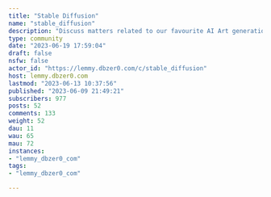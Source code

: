 ```yaml
---
title: "Stable Diffusion" 
name: "stable_diffusion"
description: "Discuss matters related to our favourite AI Art generation technologyAlso see* [Stable Diffusion Art](/c/share_your_art@lemmy.dbzer0.com) * [Stable Diffusion Anime](/c/share_anime_art@lemmy.dbzer0.com) "
type: community
date: "2023-06-19 17:59:04"
draft: false
nsfw: false
actor_id: "https://lemmy.dbzer0.com/c/stable_diffusion"
host: lemmy.dbzer0.com
lastmod: "2023-06-13 10:37:56"
published: "2023-06-09 21:49:21"
subscribers: 977
posts: 52
comments: 133
weight: 52
dau: 11
wau: 65
mau: 72
instances:
- "lemmy_dbzer0_com"
tags: 
- "lemmy_dbzer0_com"

---
```

